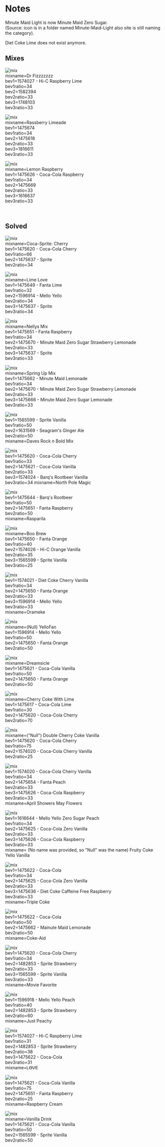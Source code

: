# Notes

Minute Maid Light is now Minute Maid Zero Sugar.
<br>(Source: icon is in a folder named Minute-Maid-Light also site is still naming the category).

Diet Coke Lime does not exist anymore.

## Mixes

![mix](https://i.pinimg.com/564x/e7/28/5a/e7285abff59ff6db4ef6aca51c328f86.jpg)
<br>mixname=Dr Fizzzzzzz
<br>bev1=1574027 - Hi-C Raspberry Lime
<br>bev1ratio=34
<br>bev2=1582394
<br>bev2ratio=33
<br>bev3=1748103
<br>bev3ratio=33

![mix](https://i.pinimg.com/564x/4a/fd/f2/4afdf23b981297023c44faacf09034a1.jpg)
<br>mixname=Rassberry Limeade
<br>bev1=1475674
<br>bev1ratio=34
<br>bev2=1475618
<br>bev2ratio=33
<br>bev3=1816611
<br>bev3ratio=33

![mix](https://i.pinimg.com/564x/3f/b7/fb/3fb7fb3b94189e5e94b1c091a6003683.jpg)
<br>mixname=Lemon Raspberry
<br>bev1=1475626 - Coca-Cola Raspberry
<br>bev1ratio=34
<br>bev2=1475669
<br>bev2ratio=33
<br>bev3=1616637
<br>bev3ratio=33

<br>

## Solved

![mix](https://i.pinimg.com/564x/87/0e/e8/870ee8a843fdd05ce36c958efbd55803.jpg)
<br>mixname=Coca-Sprite: Cherry
<br>bev1=1475620 - Coca-Cola Cherry
<br>bev1ratio=66
<br>bev2=1475637 - Sprite
<br>bev2ratio=34

![mix](https://i.pinimg.com/564x/de/43/76/de437663c8fb9cde616a48379580880b.jpg)
<br>mixname=Lime Love
<br>bev1=1475649 - Fanta Lime
<br>bev1ratio=32
<br>bev2=1596914 - Mello Yello
<br>bev2ratio=34
<br>bev3=1475637 - Sprite
<br>bev3ratio=34

![mix](https://i.pinimg.com/564x/92/e1/a6/92e1a6cc7b9ee50d8356def07631b212.jpg)
<br>mixname=Nellys Mix
<br>bev1=1475651 - Fanta Raspberry
<br>bev1ratio=34
<br>bev2=1475670 - Minute Maid Zero Sugar Strawberry Lemonade
<br>bev2ratio=33
<br>bev3=1475637 - Sprite
<br>bev3ratio=33

![mix](https://i.pinimg.com/564x/65/41/80/65418067e6a46398d158a013ee72f2c6.jpg)
<br>mixname=Spring Up Mix
<br>bev1=1475662 - Minute Maid Lemonade
<br>bev1ratio=34
<br>bev2=1475670 - Minute Maid Zero Sugar Strawberry Lemonade
<br>bev2ratio=33
<br>bev3=1475666 - Minute Maid Zero Sugar Lemonade
<br>bev3ratio=33

![mix](https://i.pinimg.com/564x/74/7b/6f/747b6f89260240fa116dfd15478d2812.jpg)
<br>bev1=1565599 - Sprite Vanilla
<br>bev1ratio=50
<br>bev2=1631569 - Seagram's Ginger Ale
<br>bev2ratio=50
<br>mixname=Daves Rock n Bold Mix

![mix](https://i.pinimg.com/564x/29/1d/2b/291d2b3032c1a392b6870523661befd2.jpg)
<br>bev1=1475620 - Coca-Cola Cherry
<br>bev1ratio=33
<br>bev2=1475621 - Coca-Cola Vanilla
<br>bev2ratio=33
<br>bev3=1574024 - Barq's Rootbeer Vanilla
<br>bev3ratio=34
mixname=North Pole Magic

![mix](https://i.pinimg.com/564x/e0/62/a4/e062a415c754c78e41c5b7278124b078.jpg)
<br>bev1=1475644 - Barq's Rootbeer
<br>bev1ratio=50
<br>bev2=1475651 - Fanta Raspberry
<br>bev2ratio=50
<br>mixname=Rasparila

![mix](https://i.pinimg.com/564x/14/88/ff/1488ff3014b739a37e7f95ba9abc3687.jpg)
<br>mixname=Boo Brew
<br>bev1=1475650 - Fanta Orange
<br>bev1ratio=40
<br>bev2=1574026 - Hi-C Orange Vanilla
<br>bev2ratio=35
<br>bev3=1565599 - Sprite Vanilla
<br>bev3ratio=25

![mix](https://i.pinimg.com/564x/33/29/37/33293797b2a6cc5d809aeb6b5c986f6f.jpg)
<br>bev1=1574021 - Diet Coke Cherry Vanilla
<br>bev1ratio=34
<br>bev2=1475650 - Fanta Orange
<br>bev2ratio=33
<br>bev3=1596914 - Mello Yello
<br>bev3ratio=33
<br>mixname=Orameke

![mix](https://i.pinimg.com/564x/1d/3a/48/1d3a48b9aab2a8c473cb6e787caf70a9.jpg)
<br>mixname=(Null) YelloFan
<br>bev1=1596914 - Mello Yello
<br>bev1ratio=50
<br>bev2=1475650 - Fanta Orange
<br>bev2ratio=50

![mix](https://i.pinimg.com/564x/d0/76/f8/d076f85c484fa86eb4be20b8cd3872e3.jpg)
<br>mixname=Dreamsicle
<br>bev1=1475621 - Coca-Cola Vanilla
<br>bev1ratio=50
<br>bev2=1475650 - Fanta Orange
<br>bev2ratio=50

![mix](https://i.pinimg.com/564x/ad/0f/26/ad0f268b167519479596d79fde5cd23f.jpg)
<br>mixname=Cherry Coke With Lime
<br>bev1=1475617 - Coca-Cola Lime
<br>bev1ratio=30
<br>bev2=1475620 - Coca-Cola Cherry
<br>bev2ratio=70

![mix](https://i.pinimg.com/564x/2d/84/22/2d8422c3dc6daec53760151dae389dad.jpg)
<br>mixname=("Null") Double Cherry Coke Vanilla
<br>bev1=1475620 - Coca-Cola Cherry
<br>bev1ratio=75
<br>bev2=1574020 - Coca-Cola Cherry Vanilla
<br>bev2ratio=25

![mix](https://i.pinimg.com/564x/b6/fa/ef/b6faefd340bc32f4a06c6c5c59e866a5.jpg)
<br>bev1=1574020 - Coca-Cola Cherry Vanilla
<br>bev1ratio=34
<br>bev2=1475654 - Fanta Peach
<br>bev2ratio=33
<br>bev3=1475626 - Coca-Cola Raspberry
<br>bev3ratio=33
<br>mixname=April Showers May Flowers

![mix](https://i.pinimg.com/564x/c2/51/a0/c251a05c760abac7f80dd35c5f5fb147.jpg)
<br>bev1=1616644 - Mello Yello Zero Sugar Peach
<br>bev1ratio=34
<br>bev2=1475625 - Coca-Cola Zero Vanilla
<br>bev2ratio=33
<br>bev3=1475626 - Coca-Cola Raspberry
<br>bev3ratio=33
<br>mixname= (No name was provided, so "Null" was the name) Fruity Coke Yello Vanilla

![mix](https://i.pinimg.com/564x/c3/9a/30/c39a30456c08820723faae80578fbff6.jpg)
<br>bev1=1475622 - Coca-Cola
<br>bev1ratio=34
<br>bev2=1475625 - Coca-Cola Zero Vanilla
<br>bev2ratio=33
<br>bev3=1475636 - Diet Coke Caffeine Free Raspberry
<br>bev3ratio=33
<br>mixname=Triple Coke

![mix](https://i.pinimg.com/564x/20/c8/42/20c84251808ce771e13ecac888b79b2d.jpg)
<br>bev1=1475622 - Coca-Cola
<br>bev1ratio=50
<br>bev2=1475662 - Mainute Maid Lemonade
<br>bev2ratio=50
<br>mixname=Coke-Aid

![mix](https://i.pinimg.com/564x/85/b0/ab/85b0ab30bc2893da4afbcc8feed161b2.jpg)
<br>bev1=1475620 - Coca-Cola Cherry
<br>bev1ratio=34
<br>bev2=1482853 - Sprite Strawberry
<br>bev2ratio=33
<br>bev3=1565599 - Sprite Vanilla
<br>bev3ratio=33
<br>mixname=Movie Favorite

![mix](https://i.pinimg.com/564x/bc/49/f7/bc49f75b53b4b459d197207177141e0a.jpg)
<br>bev1=1596918 - Mello Yello Peach
<br>bev1ratio=40
<br>bev2=1482853 - Sprite Strawberry
<br>bev2ratio=60
<br>mixname=Just Peachy

![mix](https://i.pinimg.com/564x/62/80/ef/6280ef9ac6a1a59ed2b0f3f51dc24ccd.jpg)
<br>bev1=1574027 - Hi-C Raspberry Lime
<br>bev1ratio=31
<br>bev2=1482853 - Sprite Strawberry
<br>bev2ratio=38
<br>bev3=1475622 - Coca-Cola
<br>bev3ratio=31
<br>mixname=ᏞᎾᏙᎬ

![mix](https://i.pinimg.com/564x/4f/b4/44/4fb444aeb76182e5b68b1d4c188aacf0.jpg)
<br>bev1=1475621 - Coca-Cola Vanilla
<br>bev1ratio=75
<br>bev2=1475651 - Fanta Raspberry
<br>bev2ratio=25
<br>mixname=Raspberry Cream

![mix](https://i.pinimg.com/564x/1a/95/75/1a95753fbefe18361726ab65cec0b312.jpg)
<br>mixname=Vanilla Drink
<br>bev1=1475621 - Coca-Cola Vanilla
<br>bev1ratio=50
<br>bev2=1565599 - Sprite Vanilla
<br>bev2ratio=50
